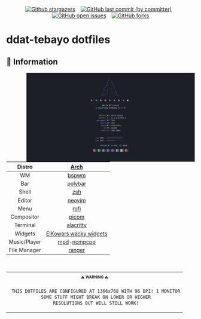<!-- BADGES -->

<div align="center">

[![Github stargazers](https://img.shields.io/github/stars/ddat-tebayo/dotfiles?color=e3b341&label=Stargazers&logo=github)](https://github.com/ddat-tebayo/dotfiles/stargazers)
&ensp;
[![GitHub last commit (by committer)](https://img.shields.io/github/last-commit/ddat-tebayo/dotfiles?color=79dcaa&label=Last%20commit&logo=git&logoColor=ffffff)](https://github.com/ddat-tebayo/dotfiles/commits/master)
&ensp;
[![GitHub open issues](https://img.shields.io/github/issues/ddat-tebayo/dotfiles?color=e05f65&label=Issues&logo=flatpak&logoColor=ffffff)](https://github.com/ddat-tebayo/dotfiles/issues)
&ensp;
[![GitHub forks](https://img.shields.io/github/forks/ddat-tebayo/dotfiles?style=social)](https://github.com/ddat-tebayo/dotfiles/network/members)

</div>

# ddat-tebayo dotfiles

## 🌿 Information

<img src="assets/fetch.png" alt="Linux Fetch" align="right" width="450">

|Distro|[Arch](https://archlinux.org/)|
|:---:|:---:|
|WM|[bspwm](https://github.com/baskerville/bspwm)|
|Bar|[polybar](https://github.com/polybar/polybar)|
|Shell|[zsh](https://archlinux.org/packages/extra/x86_64/zsh/)|
|Editor|[neovim](https://github.com/neovim/neovim)| 
|Menu|[rofi](https://github.com/davatorium/rofi)|
|Compositor|[picom](https://archlinux.org/packages/community/x86_64/picom/)|
|Terminal|[alacritty](https://github.com/alacritty/alacritty)|
|Widgets|[ElKowars wacky widgets ](https://github.com/elkowar/eww)|
|Music/Player|[mpd](https://archlinux.org/packages/extra/x86_64/mpd/)-[ncmpcpp](https://archlinux.org/packages/community/x86_64/ncmpcpp/)|
|File Manager|[ranger](https://archlinux.org/packages/extra/x86_64/thunar/)|

<br>

<table align="center">
   <tr>
      <th align="center">
         <sup><sub>⚠️ WARNING ⚠️</sub></sup>
      </th>
   </tr>
   <tr>
      <td align="center">
      
      
      
     THIS DOTFILES ARE CONFIGURED AT 1366x768 WITH 96 DPI! 1 MONITOR
     SOME STUFF MIGHT BREAK ON LOWER OR HIGHER
     RESOLUTIONS BUT WILL STILL WORK!
     
   </tr>
</table>
